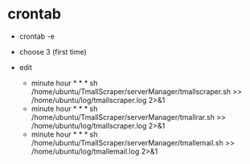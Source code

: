 # crontab

* crontab -e

* choose 3 (first time)

* edit
  * minute hour \* \* \* sh /home/ubuntu/TmallScraper/serverManager/tmallscraper.sh >> /home/ubuntu/log/tmallscraper.log 2>&1
  * minute hour \* \* \* sh /home/ubuntu/TmallScraper/serverManager/tmallrar.sh >> /home/ubuntu/log/tmallscraper.log 2>&1
  * minute hour \* \* \* sh /home/ubuntu/TmallScraper/serverManager/tmallemail.sh >> /home/ubuntu/log/tmallemail.log 2>&1